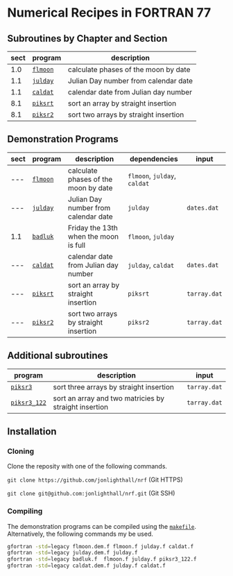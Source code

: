 # Numerical Recipes in FORTRAN 77

## Subroutines by Chapter and Section

| sect | program              | description                           | 
| ---- | -------------------- | ------------------------------------  | 
|  1.0 | [`flmoon`](flmoon.f) | calculate phases of the moon by date  |
|  1.1 | [`julday`](julday.f) | Julian Day number from calendar date  |
|  1.1 | [`caldat`](caldat.f) | calendar date from Julian day number  |
|  8.1 | [`piksrt`](piksrt.f) | sort an array by straight insertion   | 
|  8.1 | [`piksr2`](piksr2.f) | sort two arrays by straight insertion |

## Demonstration Programs

| sect | program                  | description                           | dependencies                 | input       |
| ---- | ------------------------ | ------------------------------------- | -----------------------------| ----------- |
|  --- | [`flmoon`](flmoon.dem.f) | calculate phases of the moon by date  | `flmoon`, `julday`, `caldat` |             |
|  --- | [`julday`](julday.dem.f) | Julian Day number from calendar date  | `julday`                     | `dates.dat` |
|  1.1 | [`badluk`](badluk.f)     | Friday the 13th when the moon is full | `flmoon`, `julday`           |             |
|  --- | [`caldat`](caldat.dem.f) | calendar date from Julian day number  | `julday`, `caldat`           | `dates.dat` |
|  --- | [`piksrt`](piksrt.dem.f) | sort an array by straight insertion   | `piksrt`                     | `tarray.dat`|
|  --- | [`piksr2`](piksr2.dem.f) | sort two arrays by straight insertion | `piksr2`                     | `tarray.dat`|

## Additional subroutines

| program                  | description                           | input       |
| ------------------------ | ------------------------------------- | ----------- |
| [`piksr3`](piksr3.f) | sort three arrays by straight insertion   | `tarray.dat`|
| [`piksr3_122`](piksr3_122.f) | sort an array and two matricies by straight insertion | `tarray.dat`|

## Installation
### Cloning
Clone the reposity with one of the following commands.

`git clone https://github.com/jonlighthall/nrf` (Git HTTPS)

`git clone git@github.com:jonlighthall/nrf.git` (Git SSH)
### Compiling
The demonstration programs can be compiled using the [`makefile`](makefile). Alternatively, the following commands my be used.
````bash
gfortran -std=legacy flmoon.dem.f flmoon.f julday.f caldat.f
gfortran -std=legacy julday.dem.f julday.f
gfortran -std=legacy badluk.f  flmoon.f julday.f piksr3_122.f
gfortran -std=legacy caldat.dem.f julday.f caldat.f

````

